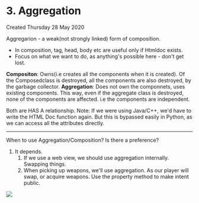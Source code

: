 # 3. Aggregation
Created Thursday 28 May 2020

Aggregarion - a weak(not strongly linked) form of composition.

* In composition, tag, head, body etc are useful only if Htmldoc exists.
* Focus on what we want to do, as anything's possible here - don't get lost.


**Compositon**: Owns(i.e creates all the components when it is created). Of the Composedclass is destroyed, all the components are also destroyed, by the garbage collector.
**Aggregation**: Does not own the componnets, uses existing components. This way, even if the aggregate class is destroyed, none of the components are affected. i.e the components are independent.

Both are HAS A relationship.
Note: If we were using Java/C++, we'd have to write the HTML Doc function again. But this is bypassed easily in Python, as we can access all the attributes directly.

*****

When to use Aggregation/Composition? Is there a preference?

1. It depends.
	1. If we use a web view, we should use aggregation internally. Swapping things.
	2. When picking up weapons, we'll use aggregation. As our player will swap, or acquire weapons. Use the property method to make intent public.


![](equation005.png)

